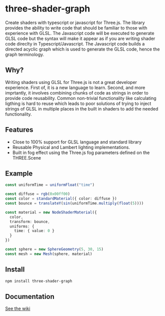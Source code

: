 # three-shader-graph

Create shaders with typescript or javascript for Three.js. The library provides the ability to write code that should be familiar to those with experience with GLSL. The Javascript code will be executed to generate GLSL code but the syntax will make it appear as if you are writing shader code direclty in Typescript/Javascript. The Javascript code builds a directed acyclic graph which is used to generate the GLSL code, hence the graph terminology.  

## Why?
Writing shaders using GLSL for Three.js is not a great developer experience. First of, it is a new language to learn. Second, and more imprtantly, it involves combining chunks of code as strings in order to provide code reusability. Common non-trivial functionality like calculating ligthing is hard to reuse which leads to poor solutions of trying to inject strings of GLSL in multiple places in the built in shaders to add the needed functionality.

## Features

* Close to 100% support for GLSL language and standard library
* Reusable Physical and Lambert lighting implementations. 
* Built in fog effect using the Three.js fog parameters defined on the THREE.Scene


## Example

```ts
const uniformTime = uniformFloat("time")

const diffuse = rgb(0x00ff00)
const color = standardMaterial({ color: diffuse })
const bounce = translateY(sin(uniformTime.multiply(float(5))))

const material = new NodeShaderMaterial({
  color,
  transform: bounce,
  uniforms: {
    time: { value: 0 }
  }
})

const sphere = new SphereGeometry(5, 30, 15)
const mesh = new Mesh(sphere, material)
```


## Install

```bash
npm install three-shader-graph
```

## Documentation 

[See the wiki](https://github.com/adamringhede/three-shader-graph/wiki)
